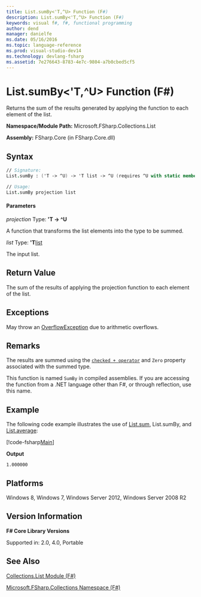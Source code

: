 ```yaml
---
title: List.sumBy<'T,^U> Function (F#)
description: List.sumBy<'T,^U> Function (F#)
keywords: visual f#, f#, functional programming
author: dend
manager: danielfe
ms.date: 05/16/2016
ms.topic: language-reference
ms.prod: visual-studio-dev14
ms.technology: devlang-fsharp
ms.assetid: 7e276643-8783-4e7c-9804-a7b0cbed5cf5 
---
```


# List.sumBy<'T,^U> Function (F#)

Returns the sum of the results generated by applying the function to each element of the list.

**Namespace/Module Path:** Microsoft.FSharp.Collections.List

**Assembly:** FSharp.Core (in FSharp.Core.dll)


## Syntax

```fsharp
// Signature:
List.sumBy : ('T -> ^U) -> 'T list -> ^U (requires ^U with static member (+) and ^U with static member Zero)

// Usage:
List.sumBy projection list
```

#### Parameters
*projection*
Type: **'T -&gt; ^U**

A function that transforms the list elements into the type to be summed.


*list*
Type: **'T**[list](https://msdn.microsoft.com/library/c627b668-477b-4409-91ed-06d7f1b3e4a7)

The input list.


## Return Value
The sum of the results of applying the projection function to each element of the list.


## Exceptions
May throw an [OverflowException](https://msdn.microsoft.com/library/system.overflowexception.aspx) due to arithmetic overflows.


## Remarks
The results are summed using the [`checked + operator`](https://msdn.microsoft.com/visualfsharpdocs/conceptual/checked.[-p-][%5Et1%2c%5Et2%2c%5Et3]-function-[fsharp]) and `Zero` property associated with the summed type.

This function is named `SumBy` in compiled assemblies. If you are accessing the function from a .NET language other than F#, or through reflection, use this name.


## Example
The following code example illustrates the use of [List.sum](https://msdn.microsoft.com/library/54d47fe3-5ecf-4883-beb5-e915342a17f9), List.sumBy, and [List.average](https://msdn.microsoft.com/library/2b9a627b-106d-4548-8c4c-ab5058b8f8e1):

[!code-fsharp[Main](snippets/fslists/snippet11.fs)]

**Output**

```
1.000000
```

## Platforms
Windows 8, Windows 7, Windows Server 2012, Windows Server 2008 R2


## Version Information
**F# Core Library Versions**

Supported in: 2.0, 4.0, Portable

## See Also
[Collections.List Module &#40;F&#35;&#41;](Collections.List-Module-%5BFSharp%5D.md)

[Microsoft.FSharp.Collections Namespace &#40;F&#35;&#41;](Microsoft.FSharp.Collections-Namespace-%5BFSharp%5D.md)